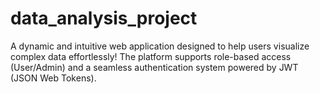 # data_analysis_project
A dynamic and intuitive web application designed to help users visualize complex data effortlessly! The platform supports role-based access (User/Admin) and a seamless authentication system powered by JWT (JSON Web Tokens).
